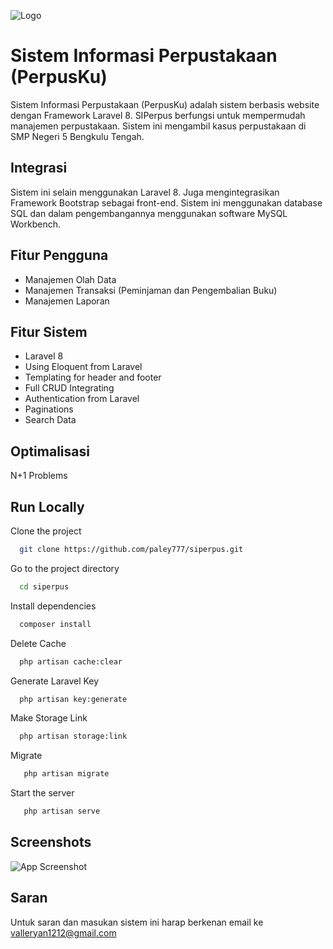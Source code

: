 
![Logo](https://i.ibb.co/c3bWKy2/image.png)


# Sistem Informasi Perpustakaan (PerpusKu)

Sistem Informasi Perpustakaan (PerpusKu) adalah sistem berbasis website
dengan Framework Laravel 8. SIPerpus berfungsi untuk mempermudah
manajemen perpustakaan. Sistem ini mengambil kasus perpustakaan di SMP Negeri 5 Bengkulu Tengah.



## Integrasi
Sistem ini selain menggunakan Laravel 8. Juga mengintegrasikan Framework
Bootstrap sebagai front-end. Sistem ini menggunakan database SQL dan dalam 
pengembangannya menggunakan software MySQL Workbench.


## Fitur Pengguna

- Manajemen Olah Data
- Manajemen Transaksi (Peminjaman dan Pengembalian Buku)
- Manajemen Laporan





## Fitur Sistem

- Laravel 8
- Using Eloquent from Laravel
- Templating for header and footer
- Full CRUD Integrating
- Authentication from Laravel
- Paginations
- Search Data

## Optimalisasi

N+1 Problems

## Run Locally

Clone the project

```bash
  git clone https://github.com/paley777/siperpus.git
```

Go to the project directory

```bash
  cd siperpus
```

Install dependencies

```bash
  composer install
```

Delete Cache

```bash
  php artisan cache:clear
```
Generate Laravel Key

```bash
  php artisan key:generate
```
Make Storage Link

```bash
  php artisan storage:link
```
Migrate

```bash
   php artisan migrate
```
Start the server

```bash
   php artisan serve
```


## Screenshots

![App Screenshot](https://i.ibb.co/M9vf84D/image.png)


## Saran

Untuk saran dan masukan sistem ini harap berkenan email ke valleryan1212@gmail.com
